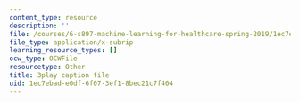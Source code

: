 ```yaml
---
content_type: resource
description: ''
file: /courses/6-s897-machine-learning-for-healthcare-spring-2019/1ec7ebade0df6f073ef18bec21c7f404_lkO2ocJBsmI.srt
file_type: application/x-subrip
learning_resource_types: []
ocw_type: OCWFile
resourcetype: Other
title: 3play caption file
uid: 1ec7ebad-e0df-6f07-3ef1-8bec21c7f404
---
```

